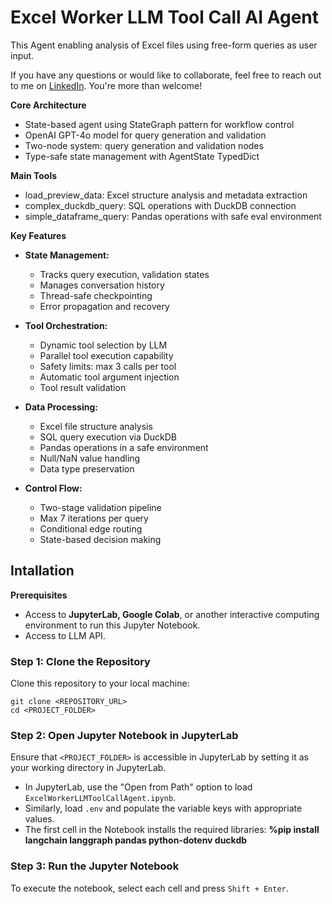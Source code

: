 # Excel Worker LLM Tool Call AI Agent

This Agent enabling analysis of Excel files using free-form queries as user input.

If you have any questions or would like to collaborate, feel free to reach out to me on [LinkedIn](https://www.linkedin.com/in/jenya-stoeva-60477249/). You're more than welcome!

**Core Architecture**
* State-based agent using StateGraph pattern for workflow control
* OpenAI GPT-4o model for query generation and validation
* Two-node system: query generation and validation nodes
* Type-safe state management with AgentState TypedDict

**Main Tools**
* load_preview_data: Excel structure analysis and metadata extraction
* complex_duckdb_query: SQL operations with DuckDB connection
* simple_dataframe_query: Pandas operations with safe eval environment

**Key Features**
* **State Management:**
  * Tracks query execution, validation states
  * Manages conversation history
  * Thread-safe checkpointing
  * Error propagation and recovery

* **Tool Orchestration:**
  * Dynamic tool selection by LLM
  * Parallel tool execution capability
  * Safety limits: max 3 calls per tool
  * Automatic tool argument injection
  * Tool result validation

* **Data Processing:**
  * Excel file structure analysis
  * SQL query execution via DuckDB
  * Pandas operations in a safe environment
  * Null/NaN value handling
  * Data type preservation

* **Control Flow:**
  * Two-stage validation pipeline
  * Max 7 iterations per query
  * Conditional edge routing
  * State-based decision making


## Intallation

<b>Prerequisites</b>

* Access to <b>JupyterLab, Google Colab</b>, or another interactive computing environment to run this Jupyter Notebook.
* Access to LLM API.

### Step 1: Clone the Repository

Clone this repository to your local machine:
```
git clone <REPOSITORY_URL>
cd <PROJECT_FOLDER>
```

### Step 2: Open Jupyter Notebook in JupyterLab

Ensure that ```<PROJECT_FOLDER>``` is accessible in JupyterLab by setting it as your working directory in JupyterLab.
 * In JupyterLab, use the "Open from Path" option to load ```ExcelWorkerLLMToolCallAgent.ipynb```.
 * Similarly, load ```.env``` and populate the variable keys with appropriate values.
 * The first cell in the Notebook installs the required libraries: **%pip install langchain langgraph pandas python-dotenv duckdb**

### Step 3: Run the Jupyter Notebook

To execute the notebook, select each cell and press ```Shift + Enter```.
